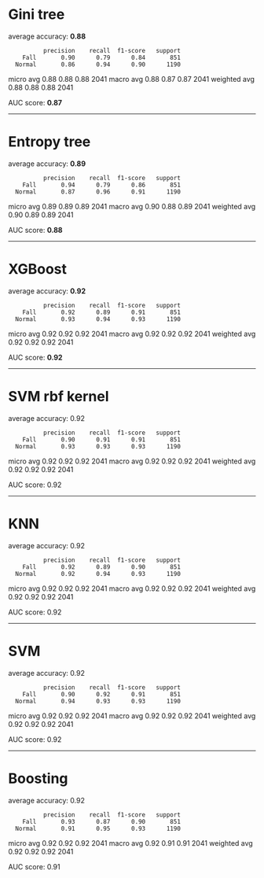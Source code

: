 # Gini tree

average accuracy:  **0.88**

              precision    recall  f1-score   support
        Fall       0.90      0.79      0.84       851
      Normal       0.86      0.94      0.90      1190
   micro avg       0.88      0.88      0.88      2041
   macro avg       0.88      0.87      0.87      2041
weighted avg       0.88      0.88      0.88      2041

AUC score: **0.87**

---

# Entropy tree

average accuracy:  **0.89**

              precision    recall  f1-score   support
        Fall       0.94      0.79      0.86       851
      Normal       0.87      0.96      0.91      1190
   micro avg       0.89      0.89      0.89      2041
   macro avg       0.90      0.88      0.89      2041
weighted avg       0.90      0.89      0.89      2041

AUC score:  **0.88**

---

# XGBoost

average accuracy:  **0.92**

              precision    recall  f1-score   support
        Fall       0.92      0.89      0.91       851
      Normal       0.93      0.94      0.93      1190
   micro avg       0.92      0.92      0.92      2041
   macro avg       0.92      0.92      0.92      2041
weighted avg       0.92      0.92      0.92      2041

AUC score:  **0.92**

---

# SVM rbf kernel

average accuracy:  0.92

              precision    recall  f1-score   support
        Fall       0.90      0.91      0.91       851
      Normal       0.93      0.93      0.93      1190
   micro avg       0.92      0.92      0.92      2041
   macro avg       0.92      0.92      0.92      2041
weighted avg       0.92      0.92      0.92      2041

AUC score:  0.92

---

# KNN

average accuracy:  0.92

              precision    recall  f1-score   support
        Fall       0.92      0.89      0.90       851
      Normal       0.92      0.94      0.93      1190
   micro avg       0.92      0.92      0.92      2041
   macro avg       0.92      0.92      0.92      2041
weighted avg       0.92      0.92      0.92      2041

AUC score:  0.92

---

# SVM

average accuracy:  0.92

              precision    recall  f1-score   support
        Fall       0.90      0.92      0.91       851
      Normal       0.94      0.93      0.93      1190
   micro avg       0.92      0.92      0.92      2041
   macro avg       0.92      0.92      0.92      2041
weighted avg       0.92      0.92      0.92      2041

AUC score:  0.92

---

# Boosting

average accuracy:  0.92

              precision    recall  f1-score   support
        Fall       0.93      0.87      0.90       851
      Normal       0.91      0.95      0.93      1190
   micro avg       0.92      0.92      0.92      2041
   macro avg       0.92      0.91      0.91      2041
weighted avg       0.92      0.92      0.92      2041

AUC score:  0.91